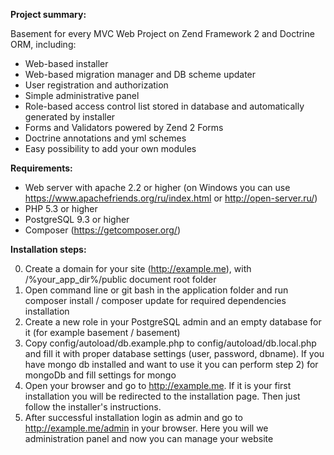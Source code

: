 **Project summary:**

Basement for every MVC Web Project on Zend Framework 2 and Doctrine ORM, including:


* Web-based installer 
* Web-based migration manager and DB scheme updater
* User registration and authorization
* Simple administrative panel
* Role-based access control list stored in database and automatically generated by installer
* Forms and Validators powered by Zend 2 Forms
* Doctrine annotations and yml schemes
* Easy possibility to add your own modules


**Requirements:**


* Web server with apache 2.2 or higher (on Windows you can use https://www.apachefriends.org/ru/index.html or http://open-server.ru/)
* PHP 5.3 or higher
* PostgreSQL 9.3 or higher
* Composer (https://getcomposer.org/)

**Installation steps:**


0. Create a domain for your site (http://example.me), with /%your_app_dir%/public document root folder
1. Open command line or git bash in the application folder and run composer install / composer update for required dependencies installation
2. Create a new role in your PostgreSQL admin and an empty database for it (for example basement / basement)
3. Copy config/autoload/db.example.php to config/autoload/db.local.php and fill it with proper database settings (user, password, dbname). If you have mongo db installed and want to use it you can perform step 2) for mongoDb and fill settings for mongo
4. Open your browser and go to http://example.me. If it is your first installation you will be redirected to the installation page. Then just follow the installer's instructions.
5. After successful installation login as admin and go to http://example.me/admin in your browser. Here you will we administration panel and now you can manage your website
